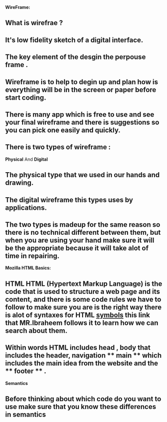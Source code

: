 **WireFrame:** 
## What is wirefrae ?
## It's low fidelity sketch of a digital interface.
## The key element of the desgin the perpouse frame .
## Wireframe is to help to degin up and plan how is everything will be in the screen or paper before start coding.
## There is many app which is free to use and see your final wireframe and there is suggestions so you can pick one easily and quickly.
## There is two types of wireframe :
**Physical** And **Digital** 
## The physical type that we used in our hands and drawing.
## The digital wireframe this types uses by applications.
## The two types is madeup for the same reason so there is no technical different between them, but when you are using your hand make sure it will be the appropriate because it will take alot of time in repairing. 
**Mozilla HTML Basics:** 
## HTML HTML (Hypertext Markup Language) is the code that is used to structure a web page and its content, and there is some code rules we have to follow to make sure you are is the right way there is alot of syntaxes for HTML [symbols](https://www.w3schools.com/html/html_symbols.asp) this link that MR.Ibraheem follows it to learn how we can search about them.
## Within words HTML includes **head** , **body** that includes the header, navigation ** main ** which includes the main idea from the website and the ** footer ** .
**Semantics** 
## Before thinking about which code do you want to use make sure that you know these differences in **semantics** 
